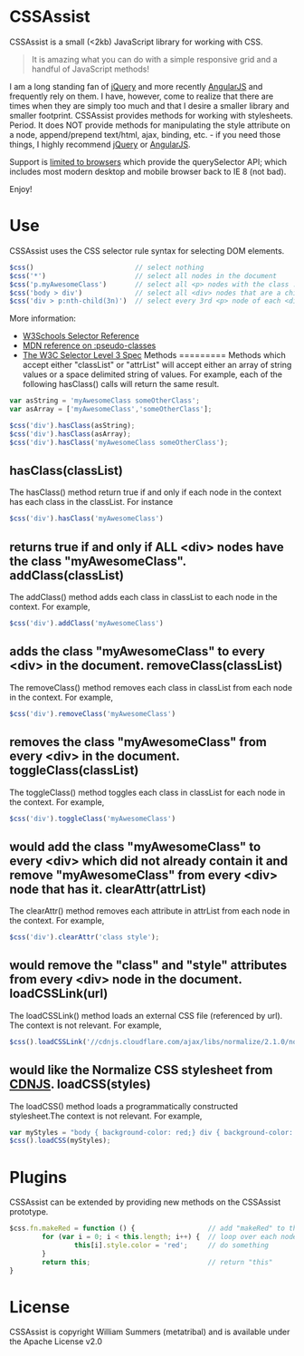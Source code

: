 CSSAssist
=========

CSSAssist is a small (<2kb) JavaScript library for working with CSS.

> It is amazing what you can do with a simple responsive grid and a handful of JavaScript methods!

I am a long standing fan of [jQuery](http://jquery.com/) and more recently [AngularJS](http://angularjs.org/) and frequently rely on them.  I have, however, come to realize that there are times when they are simply too much and that I desire a smaller library and smaller footprint.  CSSAssist provides methods for working with stylesheets. Period.  It does NOT provide methods for manipulating the style attribute on a node, append/prepend text/html, ajax, binding, etc. - if you need those things, I highly recommend [jQuery](http://jquery.com/) or [AngularJS](http://angularjs.org/).

Support is [limited to browsers](http://caniuse.com/queryselector) which provide the querySelector API; which includes most modern desktop and mobile browser back to IE 8 (not bad).

Enjoy!

Use
===
CSSAssist uses the CSS selector rule syntax for selecting DOM elements.
```javascript
$css()                         // select nothing
$css('*')                      // select all nodes in the document
$css('p.myAwesomeClass')       // select all <p> nodes with the class .myAwesomeClass
$css('body > div')             // select all <div> nodes that are a child of <body>
$css('div > p:nth-child(3n)')  // select every 3rd <p> node of each <div> node
```
More information:
* [W3Schools Selector Reference](http://www.w3schools.com/cssref/css_selectors.asp)
* [MDN reference on :pseudo-classes](https://developer.mozilla.org/en-US/docs/Web/CSS/Pseudo-classes)
* [The W3C Selector Level 3 Spec](http://www.w3.org/TR/css3-selectors/)
Methods
=========
Methods which accept either "classList" or "attrList" will accept either an array of string values or a space delimited string of values. For example, each of the following hasClass() calls will return the same result.
```javascript
var asString = 'myAwesomeClass someOtherClass';
var asArray = ['myAwesomeClass','someOtherClass'];

$css('div').hasClass(asString);
$css('div').hasClass(asArray);
$css('div').hasClass('myAwesomeClass someOtherClass');
```
hasClass(classList)
-------------------
The hasClass() method return true if and only if each node in the context has each class in the classList.  For instance
```javascript
$css('div').hasClass('myAwesomeClass')
```
returns true if and only if ALL &lt;div&gt; nodes have the class "myAwesomeClass".
addClass(classList)
--------------------
The addClass() method adds each class in classList to each node in the context. For example,
```javascript
$css('div').addClass('myAwesomeClass')
```
adds the class "myAwesomeClass" to every &lt;div&gt; in the document.
removeClass(classList)
-----------------------
The removeClass() method removes each class in classList from each node in the context. For example,
```javascript
$css('div').removeClass('myAwesomeClass')
```
removes the class "myAwesomeClass" from every &lt;div&gt; in the document.
toggleClass(classList)
----------------------
The toggleClass() method toggles each class in classList for each node in the context. For example,
```javascript
$css('div').toggleClass('myAwesomeClass')
```
would add the class "myAwesomeClass" to every &lt;div&gt; which did not already contain it and remove "myAwesomeClass" from every &lt;div&gt; node that has it.
clearAttr(attrList)
---------------------
The clearAttr() method removes each attribute in attrList from each node in the context.  For example,
```javascript
$css('div').clearAttr('class style');
```
would remove the "class" and "style" attributes from every &lt;div&gt; node in the document.
loadCSSLink(url)
-----------------
The loadCSSLink() method loads an external CSS file (referenced by url).  The context is not relevant.  For example,
```javascript
$css().loadCSSLink('//cdnjs.cloudflare.com/ajax/libs/normalize/2.1.0/normalize.css);
```
would like the Normalize CSS stylesheet from [CDNJS](http://cdnjs.com/).
loadCSS(styles)
----------------
The loadCSS() method loads a programmatically constructed stylesheet.The context is not relevant. For example,
```javascript
var myStyles = "body { background-color: red;} div { background-color: yellow;}";
$css().loadCSS(myStyles);
```
Plugins
=======
CSSAssist can be extended by providing new methods on the CSSAssist prototype.
```javascript
$css.fn.makeRed = function () {                  // add "makeRed" to the CSSAssist prototype
        for (var i = 0; i < this.length; i++) {  // loop over each node in the context
                this[i].style.color = 'red';     // do something
        }
        return this;                             // return "this"
}
```
License
=======
CSSAssist is copyright William Summers (metatribal) and is available under the Apache License v2.0

